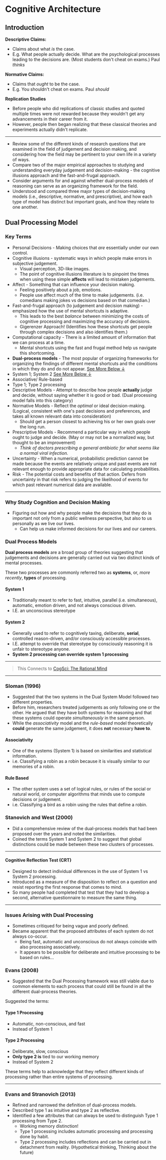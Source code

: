 # Cognitive Architecture

## Introduction

**Descriptive Claims:**
- Claims about what *is* the case.
- E.g. What people actually decide. What are the psychological processes leading to the decisions are. (Most students don't cheat on exams.) Paul *thinks*

**Normative Claims:**
- Claims that *ought* to be the case.
- E.g. You shouldn't cheat on exams. Paul *should*

**Replication Studies**
- Before people who did replications of classic studies and quoted multiple times were not rewarded because they wouldn't get any advancements in their career from it.
- However, people then began realizing that these classical theories and experiments actually didn't replicate.

---

- Review some of the different kinds of research questions that are examined in the field of judgement and decision making, and considering how the field may be pertinent to your own life in a variety of ways.
- Compare two of the major empirical approaches to studying and understanding everyday judgement and decision-making - the cognitive illusions approach and the fast-and-frugal approach.
- Consider arguments for and against whether dual-process models of reasoning can serve as an organizing framework for the field.
- Understood and compared three major types of decision-making models (i.e., descriptive, normative, and prescriptive), and how each type of model has distinct but important goals, and how they relate to one another.

## Dual Processing Model

### Key Terms

- Personal Decisions - Making choices that *are* essentially under our own control.
- Cognitive illusions - systematic ways in which people make errors in subjective judgement.
	- Visual perception, 3D-like images.
	- The point of cognitive illusions literature is to pinpoint the times when using these simple **affects** will lead to mistaken judgements.
- Affect - Something that can influence your decision making.
	- Feeling positively about a job, emotions.
	- People use affect much of the time to make judgements. (i.e. comedians making jokes vs decisions based on that comedian.)
- Fast-and-frugal approach (to judgement and decision making) - emphasized how the use of mental shortcuts is adaptive.
	- This leads to the best *balance* between minimizing the costs of cognitive processing and maximizing the accuracy of decisions.
	- Gigerenzer Approach! (Identifies how these shortcuts get people through complex decisions and also identifies them.)
- Computational capacity - There is a limited amount of information that we can process at a time. 
	- Mental shortcuts using the fast and frugal method help us navigate this shortcoming.
- **Dual-process models** - The most popular of organizing frameworks for organizing the findings of different mental shortcuts and the conditions in which they do and do not appear. [See More Below ↓](#dual-process-models)
- System 1; System 2 [See More Below ↓](#dual-process-models)
- Associative/ Rule-based
- Type 1; Type 2 processing
- Descriptive Models - Attempt to describe how people **actually** judge and decide, without saying whether it is good or bad. (Dual processing model falls into this category)
- Normative Models - Reflect the *optimal* or ideal decision-making. (Logical, consistent with one's past decisions and preferences, and takes all known relevant data into consideration)
	- Should get a person closest to achieving his or her own goals over the long run.
- Prescriptive Models - Recommend a particular way in which people ought to judge and decide. (May or may not be a normalized way, but thought to be an improvement)
	- *Think of doctors prescribing a general antibiotic for what seems like a normal viral infection.*
- Uncertainty - When a numerical, probabilistic prediction cannot be made because the events are relatively unique and past events are not relevant enough to provide appropriate data for calculating probabilities.
- Risk - The potential costs and benefits of that action. Defers from uncertainty in that risk refers to judging the likelihood of events for which past relevant numerical data are available.

---
### Why Study Cognition and Decision Making

- Figuring out how and why people make the decisions that they do is important not only from a public wellness perspective, but also to us personally as we live our lives.
	- Can help us make informed decisions for our lives and our careers.

### Dual Process Models

**Dual process models** are a broad group of theories suggesting that judgements and decisions are generally carried out via two distinct kinds of mental processes.

These two processes are commonly referred two as **systems**, or, *more recently*, **types** of processing.

#### System 1
- Traditionally meant to refer to fast, intuitive, parallel (i.e. simultaneous), automatic, emotion driven, and not always conscious driven.
- I.E. an unconscious stereotype

#### System 2
- Generally used to refer to cognitively taxing, deliberate, **serial**, controlled reason-driven, and/or consciously accessible processes.
- I.E. attempt to override that stereotype by consciously reasoning it is unfair to stereotype anyone.
- **System 2 processing can override system 1 processing**

---
> This Connects to [CogSci: The Rational Mind](../cog-sci/10-the-rational-mind)

---
### Sloman (1996)
- Suggested that the two systems in the Dual System Model followed two different properties.
- Before him, researchers treated judgements as only following one or the other. He argued that they have both systems for reasoning and that these systems could operate *simultaneously* in the same person.
- While the *associativity* model and the *rule-based* model theoretically **could** generate the same judgement, it does **not** necessary **have to**.

#### Associativity
- One of the systems (System 1) is based on similarities and statistical information.
- i.e. Classifying a robin as a robin because it is visually similar to our memories of a robin.

#### Rule Based
- The other system uses a set of logical rules, or rules of the social or natural world, or computer algorithms that minds use to compute decisions or judgement.
- i.e. Classifying a bird as a robin using the rules that define a robin.

### Stanovich and West (2000)

- Did a comprehensive review of the dual-process models that had been proposed over the years and noted the similarities.
- Coined the terms System 1 and System 2 to suggest that global distinctions could be made between these two clusters of processes.

---
#### Cognitive Reflection Test (CRT)
- Designed to detect individual differences in the use of System 1 vs System 2 processing.
- Introduced as a measure of the disposition to reflect on a question and resist reporting the first response that comes to mind.
- So many people had completed that test that they had to develop a second, alternative questionnaire to measure the same thing.

---

### Issues Arising with Dual Processing
- Sometimes critiqued for being vague and poorly defined.
- Became apparent that the proposed attributes of each system do not always co-occur.
	- Being fast, automatic and unconscious do not always coincide with also processing associatively.
	- It appears to be possible for deliberate and intuitive processing to be based on rules...

### Evans (2008)
- Suggested that the Dual Processing framework was still viable due to common elements to each process that could still be found in all the different dual-process theories.

Suggested the terms:

#### Type 1 Processing
- Automatic, non-conscious, and fast
- Instead of System 1

#### Type 2 Processing
- Deliberate, slow, conscious
- **Only type 2 is** tied to our working memory
- Instead of System 2

These terms help to acknowledge that they reflect different  kinds of processing rather than entire systems of processing.

---
### Evans and Stranovich (2013)
- Refined and narrowed the definition of dual-process models.
- Described type 1 as intuitive and type 2 as reflective.
- Identified a few attributes that can always be used to distinguish Type 1 processing from Type 2. 
	- Working memory distinction!
	- Type 1 processing includes automatic processing and processing done by habit.
	- Type 2 processing includes reflections and can be carried out in detachment from reality. (Hypothetical thinking, Thinking about the future)

